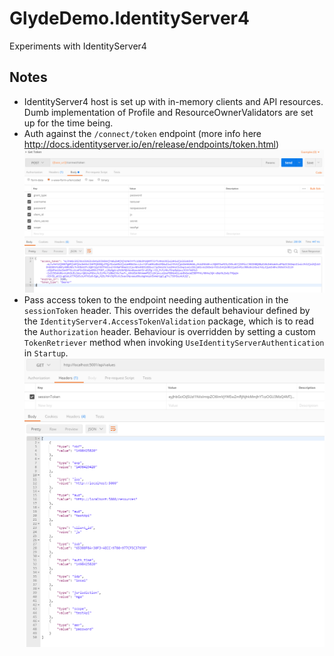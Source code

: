 # GlydeDemo.IdentityServer4
Experiments with IdentityServer4

## Notes

- IdentityServer4 host is set up with in-memory clients and API resources.  Dumb implementation of Profile and ResourceOwnerValidators are set up for the time being.
- Auth against the `/connect/token` endpoint (more info here http://docs.identityserver.io/en/release/endpoints/token.html)
![alt Accessing Authenticated Resource](https://raw.githubusercontent.com/georgevella/GlydeDemo.IdentityServer4/master/docs/img/get_token.PNG)
- Pass access token to the endpoint needing authentication in the `sessionToken` header.  This overrides the default behaviour defined by the `IdentityServer4.AccessTokenValidation` package, which is to read the `Authorization` header.  Behaviour is overridden by setting a custom `TokenRetriever` method when invoking `UseIdentityServerAuthentication` in `Startup`.
![alt Accessing Authenticated Resource](https://raw.githubusercontent.com/georgevella/GlydeDemo.IdentityServer4/master/docs/img/access_authenticatedresource.PNG)
